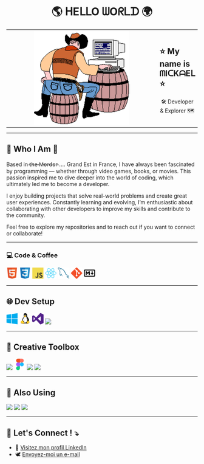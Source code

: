 


<h1 width="500px" align="center" > 🌎 ᕼEᒪᒪO ᗯOᖇᒪᗪ 🌍 </h1>
<table>
  <tr>
    <td width="480px" align="center">
     <img src= https://github.com/MickaelTomellini/MickaelTomellini/blob/a3b3b649264ebaaf9cecdd0c58256628206f8d83/img/pc%20(232).gif alt="Avatar" width="250px" >
    </td>
    <td>
   <h2> ⭐ My name is ᗰIᑕKᗩEᒪ ⭐ </h2>
   <p align="center">🛠️ Developer & Explorer 🗺️</p>
   </td>
  </tr>
</table>

---

## 🎸 Who I Am 🦝

Based in  ̴t̴h̴e̴ ̴M̴o̴r̴d̴o̴r̴  .... Grand Est in France, I have always been fascinated by programming — whether through video games, books, or movies. This passion inspired me to dive deeper into the world of coding, which ultimately led me to become a developer.

I enjoy building projects that solve real-world problems and create great user experiences. Constantly learning and evolving, I’m enthusiastic about collaborating with other developers to improve my skills and contribute to the community.

Feel free to explore my repositories and to reach out if you want to connect or collaborate!


---

### 💻️ Code & Coffee

<img src="https://raw.githubusercontent.com/devicons/devicon/master/icons/html5/html5-original.svg" width="30"/>  <img src="https://raw.githubusercontent.com/devicons/devicon/master/icons/css3/css3-original.svg" width="30"/> <img src="https://raw.githubusercontent.com/devicons/devicon/master/icons/javascript/javascript-original.svg" width="30"/> <img src="https://raw.githubusercontent.com/devicons/devicon/master/icons/react/react-original.svg" width="30"/> <img src="https://raw.githubusercontent.com/devicons/devicon/master/icons/mysql/mysql-original.svg" width="30"/> <img src="https://raw.githubusercontent.com/devicons/devicon/master/icons/git/git-original.svg" width="30"/> <img src="https://raw.githubusercontent.com/devicons/devicon/master/icons/markdown/markdown-original.svg" width="30"/>

---

## 🌐 Dev Setup

<img src="https://raw.githubusercontent.com/devicons/devicon/master/icons/windows8/windows8-original.svg" width="30"/> <img src="https://raw.githubusercontent.com/devicons/devicon/master/icons/linux/linux-original.svg" width="30"/> <img src="https://raw.githubusercontent.com/devicons/devicon/master/icons/visualstudio/visualstudio-plain.svg" width="30"/> <img src="https://avatars.githubusercontent.com/u/28635252?s=280&v=4" width="30"/>


---

## 🎨 Creative Toolbox

<img src="https://cdn-1.webcatalog.io/catalog/canva-cn/canva-cn-icon-unplated.png" width="30"/> <img src="https://raw.githubusercontent.com/devicons/devicon/master/icons/figma/figma-original.svg" width="30"/> <img src="https://img.icons8.com/ios/50/unsplash.png" width="30"/> <img src="https://matablettegraphique.fr/wp-content/uploads/2023/12/Procreate-est-un-logiciel-de-dessin-complet-sur-iPad.-e1702788561483.png" width="30"/>


---

## 🧰 Also Using

<img src="https://cdn-1.webcatalog.io/catalog/mdn-web-docs/mdn-web-docs-icon-filled-256.png" width="30"/> <img src="https://cdn.worldvectorlogo.com/logos/slack-new-logo.svg" width="30"/> <img src="https://upload.wikimedia.org/wikipedia/commons/thumb/1/10/2023_Obsidian_logo.svg/1200px-2023_Obsidian_logo.svg.png" width="30"/>


---

## 📮 Let's Connect ! ⤵️

- 💼 [Visitez mon profil LinkedIn]()  
- 🕊️ [Envoyez-moi un e-mail]()
